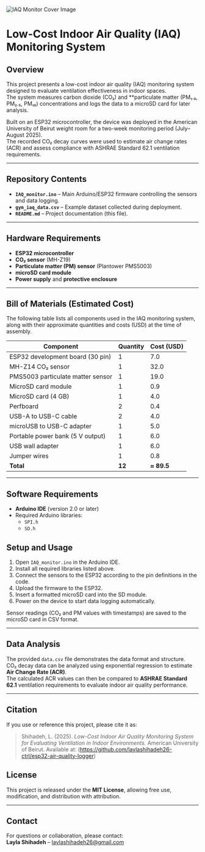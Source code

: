 ![IAQ Monitor Cover Image](cover.png)
# Low-Cost Indoor Air Quality (IAQ) Monitoring System

## Overview
This project presents a low-cost indoor air quality (IAQ) monitoring system designed to evaluate ventilation effectiveness in indoor spaces.  
The system measures carbon dioxide (CO₂) and **particulate matter (PM₁.₀, PM₂.₅, PM₁₀) concentrations and logs the data to a microSD card for later analysis.  

Built on an ESP32 microcontroller, the device was deployed in the American University of Beirut weight room for a two-week monitoring period (July–August 2025).  
The recorded CO₂ decay curves were used to estimate air change rates (ACR) and assess compliance with ASHRAE Standard 62.1 ventilation requirements.

---

## Repository Contents
- **`IAQ_monitor.ino`** – Main Arduino/ESP32 firmware controlling the sensors and data logging.  
- **`gym_iaq_data.csv`** – Example dataset collected during deployment.  
- **`README.md`** – Project documentation (this file).

---

## Hardware Requirements
- **ESP32 microcontroller**  
- **CO₂ sensor** (MH-Z19)  
- **Particulate matter (PM) sensor** (Plantower PMS5003)  
- **microSD card module**  
- **Power supply** and **protective enclosure**

---
## Bill of Materials (Estimated Cost)
The following table lists all components used in the IAQ monitoring system, along with their approximate quantities and costs (USD) at the time of assembly.

| Component | Quantity | Cost (USD) |
|------------|-----------|------------|
| ESP32 development board (30 pin) | 1 | 7.0 |
| MH-Z14 CO₂ sensor | 1 | 32.0 |
| PMS5003 particulate matter sensor | 1 | 19.0 |
| MicroSD card module | 1 | 0.9 |
| MicroSD card (4 GB) | 1 | 4.0 |
| Perfboard | 2 | 0.4 |
| USB-A to USB-C cable | 2 | 4.0 |
| microUSB to USB-C adapter | 1 | 5.0 |
| Portable power bank (5 V output) | 1 | 6.0 |
| USB wall adapter | 1 | 6.0 |
| Jumper wires | 1 | 0.8 |
| **Total** | **12** | **≈ 89.5** |

---

## Software Requirements
- **Arduino IDE** (version 2.0 or later)
- Required Arduino libraries:
  - `SPI.h`
  - `SD.h` 

## Setup and Usage
1. Open `IAQ_monitor.ino` in the Arduino IDE.  
2. Install all required libraries listed above.  
3. Connect the sensors to the ESP32 according to the pin definitions in the code.  
4. Upload the firmware to the ESP32.  
5. Insert a formatted microSD card into the SD module.  
6. Power on the device to start data logging automatically.

Sensor readings (CO₂ and PM values with timestamps) are saved to the microSD card in CSV format.

---

## Data Analysis
The provided `data.csv` file demonstrates the data format and structure.  
CO₂ decay data can be analyzed using exponential regression to estimate **Air Change Rate (ACR)**.  
The calculated ACR values can then be compared to **ASHRAE Standard 62.1** ventilation requirements to evaluate indoor air quality performance.

---
## Citation
If you use or reference this project, please cite it as:

> Shihadeh, L. (2025). *Low-Cost Indoor Air Quality Monitoring System for Evaluating Ventilation in Indoor Environments.* American University of Beirut. Available at: (https://github.com/laylashihadeh26-ctrl/esp32-air-quality-logger)

## License
This project is released under the **MIT License**, allowing free use, modification, and distribution with attribution.

---

## Contact
For questions or collaboration, please contact:  
**Layla Shihadeh** – laylashihadeh26@gmail.com  

